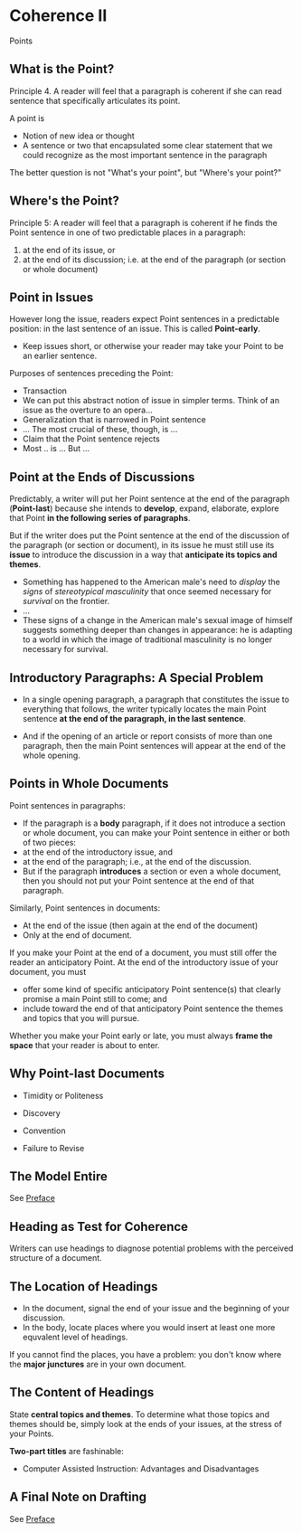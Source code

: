 # Coherence II
Points


## What is the Point?

Principle 4. A reader will feel that a paragraph is coherent if she can read  sentence that specifically articulates its point.

A point is
- Notion of new idea or thought
- A sentence or two that encapsulated some clear statement that we could recognize as the most important sentence in the paragraph

The better question is not "What's your point", but "Where's your point?"

## Where's the Point?

Principle 5: A reader will feel that a paragraph is coherent if he finds the Point sentence in one of two predictable places in a paragraph:
1. at the end of its issue, or
2. at the end of its discussion; i.e. at the end of the paragraph (or section or whole document)


## Point in Issues
However long the issue, readers expect Point sentences in a predictable position: in the last sentence of an issue. This is called **Point-early**.
- Keep issues short, or otherwise your reader may take your Point to be an earlier sentence.

Purposes of sentences preceding the Point:
- Transaction
 - We can put this abstract notion of issue in simpler terms. Think of an issue as the overture to an opera...
- Generalization that is narrowed in Point sentence
 - ... The most crucial of these, though, is ...
- Claim that the Point sentence rejects
 - Most .. is ... But ...


## Point at the Ends of Discussions
Predictably, a writer will put her Point sentence at the end of the paragraph (**Point-last**) because she intends to **develop**, expand, elaborate, explore that Point **in the following series of paragraphs**.

But if the writer does put the Point sentence at the end of the discussion of the paragraph (or section or document), in its issue he must still use its **issue** to introduce the discussion in a way that **anticipate its topics and themes**.

- Something has happened to the American male's need to *display* the *signs* of *stereotypical masculinity* that once seemed necessary for *survival* on the frontier.
- ...
- These signs of a change in the American male's sexual image of himself suggests something deeper than changes in appearance: he is adapting to a world in which the image of traditional masculinity is no longer necessary for survival.

## Introductory Paragraphs: A Special Problem
- In a single opening paragraph, a paragraph that constitutes the issue to everything that follows, the writer typically locates the main Point sentence **at the end of the paragraph, in the last sentence**.

- And if the opening of an article or report consists of more than one paragraph, then the main Point sentences will appear at the end of the whole opening.


## Points in Whole Documents
Point sentences in paragraphs:
- If the paragraph is a **body** paragraph, if it does not introduce a section or whole document, you can make your Point sentence in either or both of two pieces:
 - at the end of the introductory issue, and
 - at the end of the paragraph; i.e., at the end of the discussion.
- But if the paragraph **introduces** a section or even a whole document, then you should not put your Point sentence at the end of that paragraph.

Similarly, Point sentences in documents:
- At the end of the issue (then again at the end of the document)
- Only at the end of document.

If you make your Point at the end of a document, you must still offer the reader an anticipatory Point. At the end of the introductory issue of your document, you must
- offer some kind of specific anticipatory Point sentence(s) that clearly promise a main Point still to come; and
- include toward the end of that anticipatory Point sentence the themes and topics that you will pursue.

Whether you make your Point early or late, you must always **frame the space** that your reader is about to enter.


## Why Point-last Documents
- Timidity or Politeness

- Discovery

- Convention

- Failure to Revise

## The Model Entire
See [Preface](README.md)

## Heading as Test for Coherence
Writers can use headings to diagnose potential problems with the perceived structure of a document.
## The Location of Headings
- In the document, signal the end of your issue and the beginning of your discussion.
- In the body, locate places where you would insert at least one more equvalent level of headings.

If you cannot find the places, you have a problem: you don't know where the **major junctures** are in your own document.

## The Content of Headings
State **central topics and themes**. To determine what those topics and themes should be, simply look at the ends of your issues, at the stress of your Points.

**Two-part titles** are fashinable:
- Computer Assisted Instruction: Advantages and Disadvantages

## A Final Note on Drafting
See [Preface](README.md)
